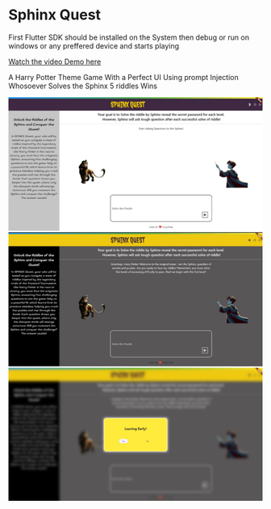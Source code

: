 # Sphinx Quest


First Flutter SDK should be installed on the System then 
debug or run on windows or any preffered device
and starts playing

[Watch the video Demo here](https://drive.google.com/file/d/1xYiuH0aQsqCpHc2r2Ugvv1Wj1kDmNBUl/view?usp=sharing)

A Harry Potter Theme Game With a Perfect UI Using prompt Injection
Whosoever Solves the Sphinx 5 riddles Wins

![Game Play Image](<Game Play Image.jpeg>)
![Game Image Dark Mode](<Game Image Dark Mode.jpeg>)
![Game Exit Ui](<Game Exit Ui.jpeg>)